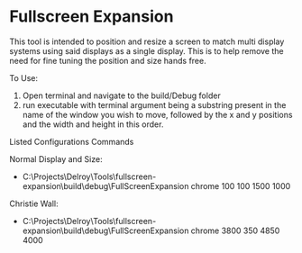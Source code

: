 # Fullscreen Expansion
This tool is intended to position and resize a screen to match multi display systems using said displays as a single display. This is to help remove the need for fine tuning the position and size hands free.

To Use:
1. Open terminal and navigate to the build/Debug folder
2. run executable with terminal argument being a substring present in the name of the window you wish to move, followed by the x and y positions and the width and height in this order. 

Listed Configurations Commands

Normal Display and Size:
* C:\Projects\Delroy\Tools\fullscreen-expansion\build\debug\FullScreenExpansion chrome 100 100 1500 1000

Christie Wall:
* C:\Projects\Delroy\Tools\fullscreen-expansion\build\debug\FullScreenExpansion chrome 3800 350 4850 4000